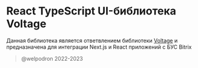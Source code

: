 # React TypeScript UI-библиотека Voltage

Данная библиотека является ответвлением библиотеки [Voltage](https://github.com/Welpodron/voltage)  и предназначена для интеграции Next.js и React приложений с БУС Bitrix

> @welpodron 2022-2023